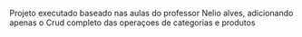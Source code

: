 Projeto executado baseado nas aulas do professor Nelio alves, adicionando apenas o Crud completo das operaçoes de categorias e produtos
